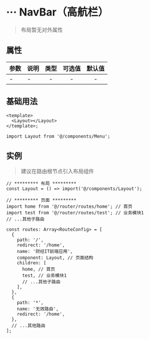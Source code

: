 # ··· NavBar（高航栏）

> 布局暂无对外属性

## 属性

| 参数 | 说明 | 类型 | 可选值 | 默认值 |
| :--- | :--- | :--: | :----: | :----: |
| -    | -    |  -   |   -    |   -    |

## 基础用法

```tsx
<template>
  <Layout></Layout>
</template>;

import Layout from '@/components/Menu';
```

## 实例

> 建议在路由根节点引入布局组件

```tsx
// ********* 布局 *********
const Layout = () => import('@/components/Layout');

// ********* 页面 *********
import home from '@/router/routes/home'; // 首页
import test from '@/router/routes/test'; // 业务模块1
// ...其他子路由

const routes: Array<RouteConfig> = [
  {
    path: '/',
    redirect: '/home',
    name: '财经IT前端应用',
    component: Layout, // 页面结构
    children: [
      home, // 首页
      test, // 业务模块1
      // ...其他子路由
    ],
  },
  {
    path: '*',
    name: '无效路由',
    redirect: '/home',
  },
  // ...其他路由
];
```
